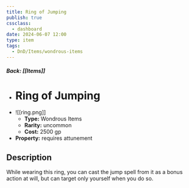 ```yaml
---
title: Ring of Jumping
publish: true
cssclass:
  - dashboard
date: 2024-06-07 12:00
type: item
tags:
  - DnD/Items/wondrous-items
---
```


##### Back: [[Items]]

- # Ring of Jumping
- ![[ring.png]]
    - **Type:** Wondrous Items
    - **Rarity:** uncommon
    - **Cost:** 2500 gp
- **Property:** requires attunement



## Description 

While wearing this ring, you can cast the jump spell from it as a bonus action at will, but can target only yourself when you do so.
